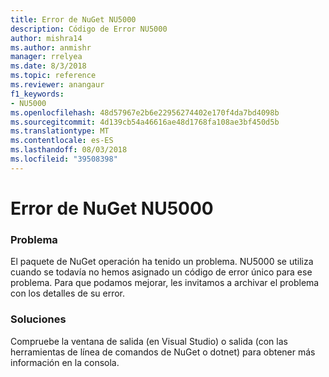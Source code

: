```yaml
---
title: Error de NuGet NU5000
description: Código de Error NU5000
author: mishra14
ms.author: anmishr
manager: rrelyea
ms.date: 8/3/2018
ms.topic: reference
ms.reviewer: anangaur
f1_keywords:
- NU5000
ms.openlocfilehash: 48d57967e2b6e22956274402e170f4da7bd4098b
ms.sourcegitcommit: 4d139cb54a46616ae48d1768fa108ae3bf450d5b
ms.translationtype: MT
ms.contentlocale: es-ES
ms.lasthandoff: 08/03/2018
ms.locfileid: "39508398"
---
```

# <a name="nuget-error-nu5000"></a>Error de NuGet NU5000

### <a name="issue"></a>Problema

El paquete de NuGet operación ha tenido un problema. NU5000 se utiliza cuando se todavía no hemos asignado un código de error único para ese problema. Para que podamos mejorar, les invitamos a archivar el problema con los detalles de su error.


### <a name="solution"></a>Soluciones

Compruebe la ventana de salida (en Visual Studio) o salida (con las herramientas de línea de comandos de NuGet o dotnet) para obtener más información en la consola.


